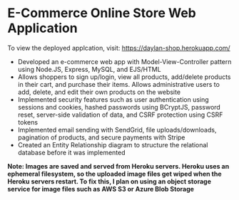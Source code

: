 # E-Commerce Online Store Web Application  

To view the deployed applcation, visit: https://daylan-shop.herokuapp.com/



* Developed an e-commerce web app with Model-View-Controller pattern using Node.JS, Express, MySQL, and EJS/HTML 
* Allows shoppers to sign up/login, view all products, add/delete products in their cart, and purchase their items. Allows administrative users to add, delete, and edit their own products on the website
* Implemented security features such as user authentication using sessions and cookies, hashed passwords using BCryptJS, password reset, server-side validation of data, and CSRF protection using CSRF tokens 
* Implemented email sending with SendGrid, file uploads/downloads, pagination of products, and secure payments with Stripe
* Created an Entity Relationship diagram to structure the relational database before it was implemented

**Note: Images are saved and served from Heroku servers. Heroku uses an ephemeral filesystem, so the uploaded image files get wiped when the Heroku servers restart. To fix this, I plan on using an object storage service for image files such as AWS S3 or Azure Blob Storage**
